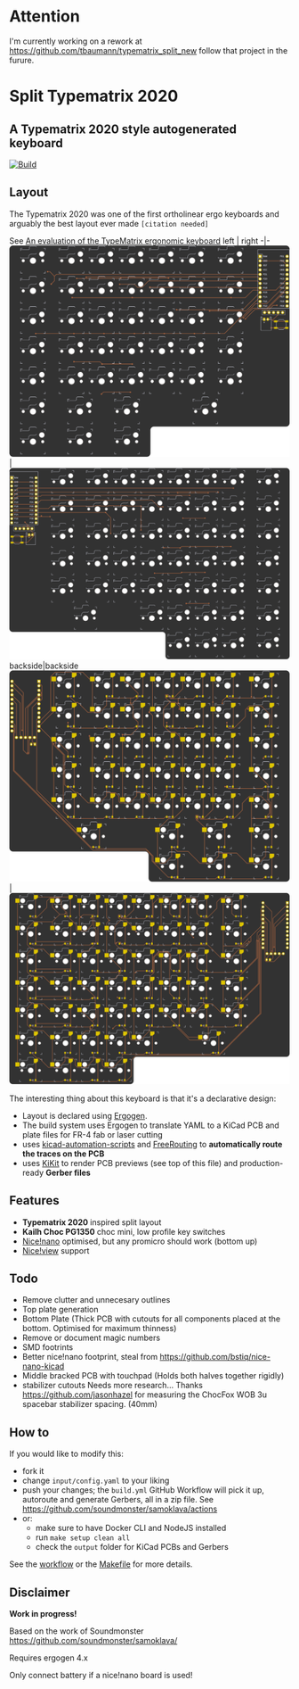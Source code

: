 # Attention

I'm currently working on a rework at https://github.com/tbaumann/typematrix_split_new follow that project in the furure.

# Split Typematrix 2020 
## A Typematrix 2020 style autogenerated keyboard
[![Build](https://github.com/tbaumann/typematrix_split_ergogen/actions/workflows/build.yml/badge.svg)](https://github.com/tbaumann/typematrix_split_ergogen/actions/workflows/build.yml)

## Layout
The Typematrix 2020 was one of the first ortholinear ergo keyboards and arguably the best layout ever made `[citation needed]`

See [An evaluation of the TypeMatrix ergonomic keyboard](http://www.typematrix.com/documents/TypeMatrix_study.pdf)
left | right
-|-
![left](images/left-front.png) | ![right](images/right-front.png)
backside|backside
![left bottom](images/left-back.png) | ![right bottom](images/right-back.png)


The interesting thing about this keyboard is that it's a declarative design:
* Layout is declared using [Ergogen](https://github.com/mrzealot/ergogen/). 
* The build system uses Ergogen to translate YAML to a KiCad PCB and plate files for FR-4 fab or laser cutting
* uses [kicad-automation-scripts](https://github.com/productize/kicad-automation-scripts) and [FreeRouting](https://github.com/freerouting/freerouting) to **automatically route the traces on the PCB**
* uses [KiKit](https://github.com/yaqwsx/KiKit) to render PCB previews (see top of this file) and production-ready **Gerber files**

## Features

* **Typematrix 2020** inspired split layout
* **Kailh Choc PG1350** choc mini, low profile key switches
* [Nice!nano](https://nicekeyboards.com/nice-nano) optimised, but any promicro should work (bottom up) 
* [Nice!view](https://nicekeyboards.com/nice-view) support
  
## Todo
* Remove clutter and unnecesary outlines
* Top plate generation
* Bottom Plate (Thick PCB with cutouts for all components placed at the bottom. Optimised for maximum thinness)
* Remove or document magic numbers
* SMD footrints
* Better nice!nano footprint, steal from https://github.com/bstiq/nice-nano-kicad
* Middle bracked PCB with touchpad (Holds both halves together rigidly)
* stabilizer cutouts Needs more research...
  Thanks https://github.com/jasonhazel for measuring the ChocFox WOB 3u spacebar stabilizer spacing. (40mm)

## How to

If you would like to modify this:
* fork it
* change `input/config.yaml` to your liking
* push your changes; the `build.yml` GitHub Workflow will pick it up, autoroute and generate Gerbers, all in a zip file.
  See https://github.com/soundmonster/samoklava/actions
* or:
  * make sure to have Docker CLI and NodeJS installed
  * run `make setup clean all`
  * check the `output` folder for KiCad PCBs and Gerbers

See the [workflow](.github/workflows/build.yml) or the [Makefile](Makefile) for more details.

## Disclaimer

**Work in progress!**

Based on the work of Soundmonster https://github.com/soundmonster/samoklava/

Requires ergogen 4.x

Only connect battery if a nice!nano board is used!
